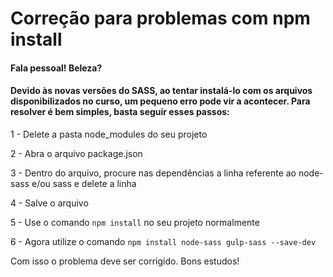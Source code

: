 # Correção para problemas com npm install
#### Fala pessoal! Beleza?
#### Devido às novas versões do SASS, ao tentar instalá-lo com os arquivos disponibilizados no curso, um pequeno erro pode vir a acontecer. Para resolver é bem simples, basta seguir esses passos:
1 - Delete a pasta node_modules do seu projeto

2 - Abra o arquivo package.json

3 - Dentro do arquivo, procure nas dependências a linha referente ao node-sass e/ou sass e delete a linha

4 - Salve o arquivo

5 - Use o comando `npm install` no seu projeto normalmente

6 - Agora utilize o comando `npm install node-sass gulp-sass --save-dev`

Com isso o problema deve ser corrigido.
Bons estudos!